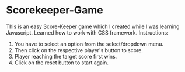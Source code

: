# Scorekeeper-Game
This is an easy Score-Keeper game which I created while I was learning Javascript. Learned how to work with CSS framework.
Instructions:
1. You have to select an option from the select/dropdown menu.
2. Then click on the respective player's button to score.
3. Player reaching the target score first wins. 
4. Click on the reset button to start again.

